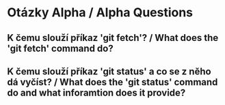 # Otázky Alpha / Alpha Questions

## K čemu slouží příkaz 'git fetch'? / What does the 'git fetch' command do?

## K čemu slouží příkaz 'git status' a co se z něho dá vyčíst? / What does the 'git status' command do and what inforamtion does it provide?
